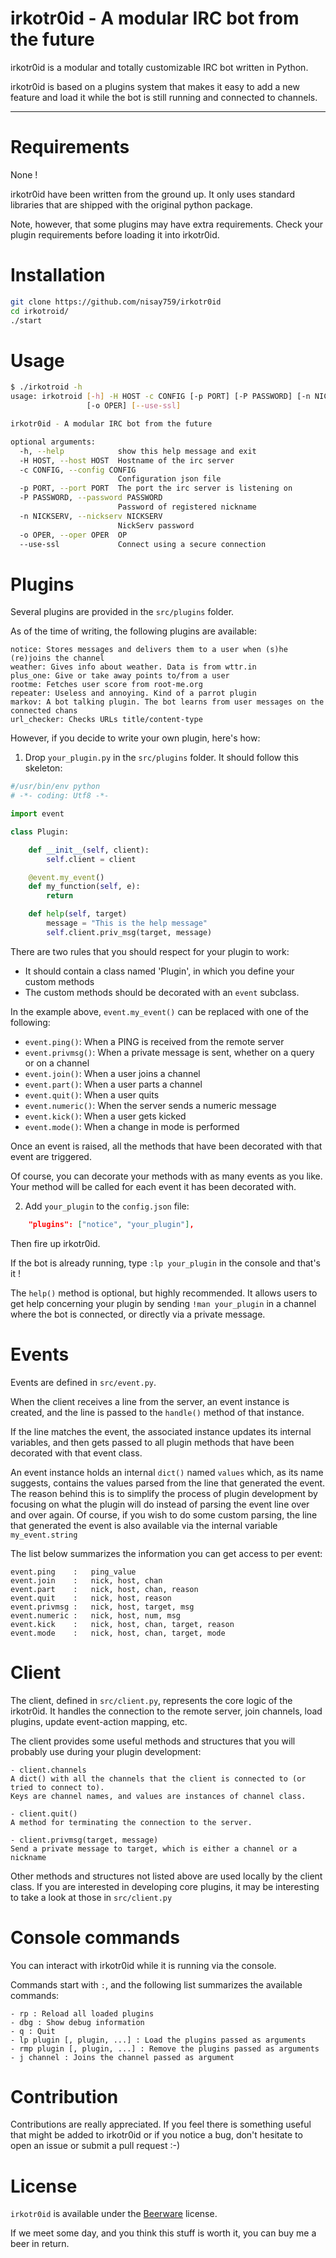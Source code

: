 irkotr0id - A modular IRC bot from the future
=======

irkotr0id is a modular and totally customizable IRC bot written in Python.

irkotr0id is based on a plugins system that makes it easy to add a new feature and load it while the bot is still running and connected to channels.

---


# Requirements
None !

irkotr0id have been written from the ground up. It only uses standard libraries that are shipped with the original python package.

Note, however, that some plugins may have extra requirements. Check your plugin requirements before loading it into irkotr0id.

# Installation
```bash
git clone https://github.com/nisay759/irkotr0id
cd irkotroid/
./start
```

# Usage
```bash
$ ./irkotroid -h
usage: irkotroid [-h] -H HOST -c CONFIG [-p PORT] [-P PASSWORD] [-n NICKSERV]
                 [-o OPER] [--use-ssl]

irkotr0id - A modular IRC bot from the future

optional arguments:
  -h, --help            show this help message and exit
  -H HOST, --host HOST  Hostname of the irc server
  -c CONFIG, --config CONFIG
                        Configuration json file
  -p PORT, --port PORT  The port the irc server is listening on
  -P PASSWORD, --password PASSWORD
                        Password of registered nickname
  -n NICKSERV, --nickserv NICKSERV
                        NickServ password
  -o OPER, --oper OPER  OP
  --use-ssl             Connect using a secure connection
```

# Plugins
Several plugins are provided in the ```src/plugins``` folder.

As of the time of writing, the following plugins are available:

```
notice: Stores messages and delivers them to a user when (s)he (re)joins the channel
weather: Gives info about weather. Data is from wttr.in
plus_one: Give or take away points to/from a user
rootme: Fetches user score from root-me.org
repeater: Useless and annoying. Kind of a parrot plugin
markov: A bot talking plugin. The bot learns from user messages on the connected chans
url_checker: Checks URLs title/content-type
```

However, if you decide to write your own plugin, here's how:

1. Drop ```your_plugin.py``` in the ```src/plugins``` folder. It should follow this skeleton:

```python
#/usr/bin/env python
# -*- coding: Utf8 -*-

import event

class Plugin:

    def __init__(self, client):
        self.client = client

    @event.my_event()
    def my_function(self, e):
        return

    def help(self, target)
        message = "This is the help message"
        self.client.priv_msg(target, message)
```

There are two rules that you should respect for your plugin to work:

  - It should contain a class named 'Plugin', in which you define your custom methods
  - The custom methods should be decorated with an ```event``` subclass.

In the example above, ```event.my_event()``` can be replaced with one of the following:

  - ```event.ping()```: When a PING is received from the remote server
  - ```event.privmsg()```: When a private message is sent, whether on a query or on a channel
  - ```event.join()```: When a user joins a channel
  - ```event.part()```: When a user parts a channel
  - ```event.quit()```: When a user quits
  - ```event.numeric()```: When the server sends a numeric message
  - ```event.kick()```: When a user gets kicked
  - ```event.mode()```: When a change in mode is performed

Once an event is raised, all the methods that have been decorated with that event are triggered.

Of course, you can decorate your methods with as many events as you like. Your method will be called for each event it has been decorated with.

2. Add ```your_plugin``` to the ```config.json``` file:

```json
    "plugins": ["notice", "your_plugin"],
````
Then fire up irkotr0id.

If the bot is already running, type ```:lp your_plugin``` in the console and that's it !

The ```help()``` method is optional, but highly recommended. It allows users to get help concerning your plugin by sending ```!man your_plugin``` in a channel where the bot is connected, or directly via a private message.

# Events
Events are defined in ```src/event.py```.

When the client receives a line from the server, an event instance is created, and the line is passed to the ```handle()``` method of that instance.

If the line matches the event, the associated instance updates its internal variables, and then gets passed to all plugin methods that have been decorated with that event class.

An event instance holds an internal ```dict()``` named ```values``` which, as its name suggests, contains the values parsed from the line that generated the event. The reason behind this is to simplify the process of plugin development by focusing on what the plugin will do instead of parsing the event line over and over again. Of course, if you wish to do some custom parsing, the line that generated the event is also available via the internal variable ```my_event.string```

The list below summarizes the information you can get access to per event:

```
event.ping    :   ping_value
event.join    :   nick, host, chan
event.part    :   nick, host, chan, reason
event.quit    :   nick, host, reason
event.privmsg :   nick, host, target, msg
event.numeric :   nick, host, num, msg
event.kick    :   nick, host, chan, target, reason
event.mode    :   nick, host, chan, target, mode
```

# Client
The client, defined in ```src/client.py```, represents the core logic of the irkotr0id. It handles the connection to the remote server, join channels, load plugins, update event-action mapping, etc.

The client provides some useful methods and structures that you will probably use during your plugin development:

```text
- client.channels
A dict() with all the channels that the client is connected to (or tried to connect to).
Keys are channel names, and values are instances of channel class.

- client.quit()
A method for terminating the connection to the server.

- client.privmsg(target, message)
Send a private message to target, which is either a channel or a nickname
```

Other methods and structures not listed above are used locally by the client class. If you are interested in developing core plugins, it may be interesting to take a look at those in ```src/client.py```

# Console commands
You can interact with irkotr0id while it is running via the console.

Commands start with ```:```, and the following list summarizes the available commands:

```
- rp : Reload all loaded plugins
- dbg : Show debug information
- q : Quit
- lp plugin [, plugin, ...] : Load the plugins passed as arguments
- rmp plugin [, plugin, ...] : Remove the plugins passed as arguments
- j channel : Joins the channel passed as argument
```

# Contribution
Contributions are really appreciated. If you feel there is something useful that might be added to irkotr0id or if you notice a bug, don't hesitate to open an issue or submit a pull request :-)

# License
`irkotr0id` is available under the [Beerware](http://en.wikipedia.org/wiki/Beerware) license.

If we meet some day, and you think this stuff is worth it, you can buy me a beer in return.
